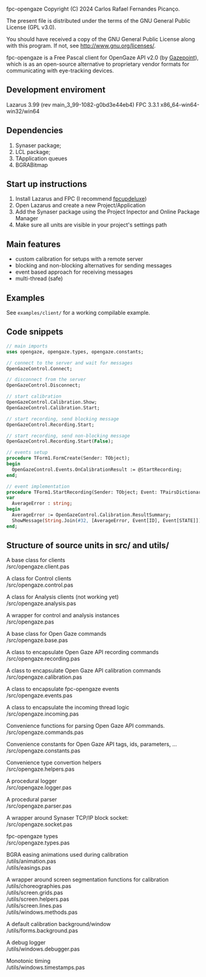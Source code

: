 fpc-opengaze
Copyright (C) 2024 Carlos Rafael Fernandes Picanço.

The present file is distributed under the terms of the GNU General Public License (GPL v3.0).

You should have received a copy of the GNU General Public License
along with this program. If not, see <http://www.gnu.org/licenses/>.

fpc-opengaze is a Free Pascal client for OpenGaze API v2.0 (by [Gazepoint](https://gazept.com/)), which is as an open-source alternative to proprietary vendor formats for communicating with eye-tracking devices.

## Development enviroment
Lazarus 3.99 (rev main_3_99-1082-g0bd3e44eb4) FPC 3.3.1 x86_64-win64-win32/win64

## Dependencies
1. Synaser package;
1. LCL package;
1. TApplication queues
1. BGRABitmap

## Start up instructions
1. Install Lazarus and FPC (I recommend [fpcupdeluxe](https://github.com/LongDirtyAnimAlf/fpcupdeluxe/))
1. Open Lazarus and create a new Project/Application
1. Add the Synaser package using the Project Inpector and Online Package Manager
1. Make sure all units are visible in your project's settings path

## Main features
- custom calibration for setups with a remote server
- blocking and non-blocking alternatives for sending messages
- event based approach for receiving messages
- multi-thread (safe)

## Examples
See `examples/client/` for a working compilable example.

## Code snippets
```pascal
// main imports
uses opengaze, opengaze.types, opengaze.constants;

// connect to the server and wait for messages
OpenGazeControl.Connect;

// disconnect from the server
OpenGazeControl.Disconnect;

// start calibration
OpenGazeControl.Calibration.Show;
OpenGazeControl.Calibration.Start;

// start recording, send blocking message
OpenGazeControl.Recording.Start;

// start recording, send non-blocking message
OpenGazeControl.Recording.Start(False);

// events setup
procedure TForm1.FormCreate(Sender: TObject);
begin
  OpenGazeControl.Events.OnCalibrationResult := @StartRecording;
end;

// event implementation
procedure TForm1.StartRecording(Sender: TObject; Event: TPairsDictionary);
var
  AverageError : string;
begin
  AverageError := OpenGazeControl.Calibration.ResultSummary;
  ShowMessage(String.Join(#32, [AverageError, Event[ID], Event[STATE]]));
end;
```

## Structure of source units in src/ and utils/
A base class for clients   
/src/opengaze.client.pas

A class for Control clients   
/src/opengaze.control.pas

A class for Analysis clients (not working yet)   
/src/opengaze.analysis.pas

A wrapper for control and analysis instances   
/src/opengaze.pas

A base class for Open Gaze commands   
/src/opengaze.base.pas

A class to encapsulate Open Gaze API recording commands   
/src/opengaze.recording.pas

A class to encapsulate Open Gaze API calibration commands   
/src/opengaze.calibration.pas

A class to encapsulate fpc-opengaze events   
/src/opengaze.events.pas

A class to encapsulate the incoming thread logic   
/src/opengaze.incoming.pas

Convenience functions for parsing Open Gaze API commands.   
/src/opengaze.commands.pas

Convenience constants for Open Gaze API tags, ids, parameters, ...   
/src/opengaze.constants.pas

Convenience type convertion helpers   
/src/opengaze.helpers.pas

A procedural logger   
/src/opengaze.logger.pas

A procedural parser   
/src/opengaze.parser.pas

A wrapper around Synaser TCP/IP block socket:   
/src/opengaze.socket.pas

fpc-opengaze types   
/src/opengaze.types.pas

BGRA easing animations used during calibration   
/utils/animation.pas   
/utils/easings.pas

A wrapper around screen segmentation functions for calibration   
/utils/choreographies.pas   
/utils/screen.grids.pas   
/utils/screen.helpers.pas   
/utils/screen.lines.pas   
/utils/windows.methods.pas

A default calibration background/window   
/utils/forms.background.pas

A debug logger   
/utils/windows.debugger.pas

Monotonic timing   
/utils/windows.timestamps.pas